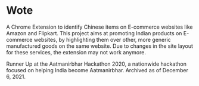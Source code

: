 # Wote
A Chrome Extension to identify Chinese items on E-commerce websites like Amazon and Flipkart. This project aims at promoting Indian products on E-commerce websites, by highlighting them over other, more generic manufactured goods on the same website. Due to changes in the site layout for these services, the extension may not work anymore.

Runner Up at the Aatmanirbhar Hackathon 2020, a nationwide hackathon focused on helping India become Aatmanirbhar. Archived as of December 6, 2021.
